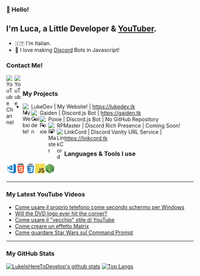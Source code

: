 ### 👋 Hello!

## I'm Luca, a Little Developer & [YouTuber](https://www.youtube.com/channel/UClLBdgWDV7vyX3tjZz0MUoQ).
- 🇮🇹 I'm Italian.
- 🧡 I love making [Discord](https://discord.com) Bots in Javascript!

### Contact Me!
[<img align="left" alt="YouTube Channel" width="22px" src="https://cdn.jsdelivr.net/npm/simple-icons@v3/icons/youtube.svg" />](https://www.youtube.com/channel/UClLBdgWDV7vyX3tjZz0MUoQ)
[<img align="left" alt="YouTube" width="22px" src="https://cdn.jsdelivr.net/npm/simple-icons@v3/icons/discord.svg" />](https://dsc.bio/lukebtw)

<br />

### My Projects
- [<img align="left" alt="My Website!" width="23px" src="https://cdn.discordapp.com/avatars/427464899883433984/a_947db4b0e6cd92d8e5ef7af5a50f2dbc.gif" />](https://lukedev.tk) LukeDev | My Website! | https://lukedev.tk
- [<img align="left" alt="Gaiden" width="23px" src="https://gaiden.tk/img/botlogo-circle.png" />](https://gaiden.tk) Gaiden | Discord.js Bot | https://gaiden.tk
- [<img align="left" alt="Poxie" width="23px" src="https://cdn.discordapp.com/emojis/732632967914192966.png" />](http://www.poxiebot.tk) Poxie | Discord.js Bot | No GitHub Repository
- [<img align="left" alt="RPMaster" width="23px" src="https://img.icons8.com/ios-glyphs/100/000000/question-mark.png" />](https://google.com) RPMaster | Discord Rich Presence | Coming Soon!
- [<img align="left" alt="LinkCord" width="20px" src="https://img.icons8.com/ios/344/external-link.png" />](https://linkcord.tk)LinkCord | Discord Vanity URL Service | https://linkcord.tk

### Languages & Tools I use
[<img align="left" alt="Visual Studio Code" width="26px" src="https://raw.githubusercontent.com/github/explore/80688e429a7d4ef2fca1e82350fe8e3517d3494d/topics/visual-studio-code/visual-studio-code.png" />]() [<img align="left" alt="HTML5" width="26px" src="https://raw.githubusercontent.com/github/explore/80688e429a7d4ef2fca1e82350fe8e3517d3494d/topics/html/html.png" />]() [<img align="left" alt="CSS3" width="26px" src="https://raw.githubusercontent.com/github/explore/80688e429a7d4ef2fca1e82350fe8e3517d3494d/topics/css/css.png" />]() [<img align="left" alt="JavaScript" width="26px" src="https://raw.githubusercontent.com/github/explore/80688e429a7d4ef2fca1e82350fe8e3517d3494d/topics/javascript/javascript.png" />]() [<img align="left" alt="Node.js" width="26px" src="https://raw.githubusercontent.com/github/explore/80688e429a7d4ef2fca1e82350fe8e3517d3494d/topics/nodejs/nodejs.png" />]()

<br />
<br />

---

### My Latest YouTube Videos

<!-- YOUTUBE:START -->
- [Come usare il proprio telefono come secondo schermo per Windows](https://www.youtube.com/watch?v=imHFfqh1KuI)
- [Will the DVD logo ever hit the corner?](https://www.youtube.com/watch?v=SJgH_YyC7Mw)
- [Come usare il "vecchio" stile di YouTube](https://www.youtube.com/watch?v=Daayotu4FBc)
- [Come creare un effetto Matrix](https://www.youtube.com/watch?v=5uK8T2GfJQc)
- [Come guardare Star Wars sul Command Prompt](https://www.youtube.com/watch?v=IEoXjaRuy1c)
<!-- YOUTUBE:END -->

---

### My GitHub Stats

[![LukeIsHereToDevelop's github stats](https://github-readme-stats.vercel.app/api?username=LukeIsHereToDevelop)](https://github.com/anuraghazra/github-readme-stats)  [![Top Langs](https://github-readme-stats.vercel.app/api/top-langs/?username=anuraghazra&layout=compact)](https://github.com/anuraghazra/github-readme-stats)
